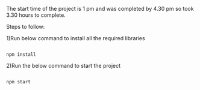 The start time of the project is 1 pm and was completed by 4.30 pm so took 3.30 hours to complete.

Steps to follow:

1)Run below command to install all the required libraries

```

npm install

```

2)Run the below command to start the project

```

npm start

```
